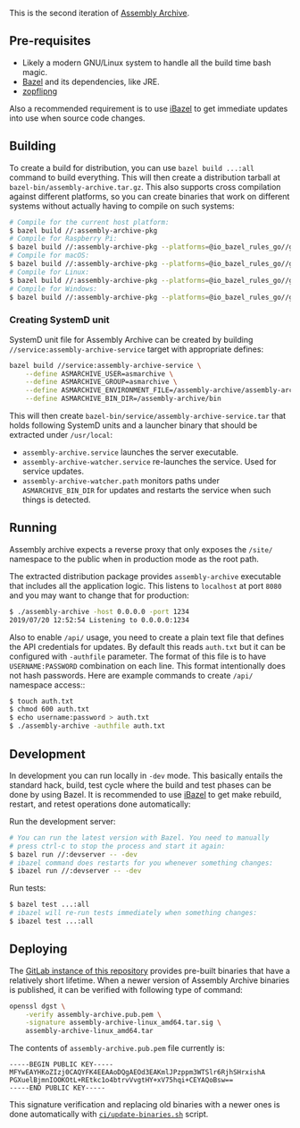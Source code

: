 This is the second iteration of [Assembly Archive](https://archive.assembly.org/).

## Pre-requisites

* Likely a modern GNU/Linux system to handle all the build time bash magic.
* [Bazel](https://bazel.build/) and its dependencies, like JRE.
* [zopflipng](https://github.com/google/zopfli)

Also a recommended requirement is to use
[iBazel](https://github.com/bazelbuild/bazel-watcher) to get immediate
updates into use when source code changes.

## Building

To create a build for distribution, you can use `bazel build ...:all`
command to build everything. This will then create a distribution
tarball at `bazel-bin/assembly-archive.tar.gz`. This also supports
cross compilation against different platforms, so you can create
binaries that work on different systems without actually having to
compile on such systems:

```bash
# Compile for the current host platform:
$ bazel build //:assembly-archive-pkg
# Compile for Raspberry Pi:
$ bazel build //:assembly-archive-pkg --platforms=@io_bazel_rules_go//go/toolchain:linux_arm
# Compile for macOS:
$ bazel build //:assembly-archive-pkg --platforms=@io_bazel_rules_go//go/toolchain:darwin_amd64
# Compile for Linux:
$ bazel build //:assembly-archive-pkg --platforms=@io_bazel_rules_go//go/toolchain:linux_amd64
# Compile for Windows:
$ bazel build //:assembly-archive-pkg --platforms=@io_bazel_rules_go//go/toolchain:windows_amd64
```

### Creating SystemD unit

SystemD unit file for Assembly Archive can be created by building
`//service:assembly-archive-service` target with appropriate defines:

```bash
bazel build //service:assembly-archive-service \
    --define ASMARCHIVE_USER=asmarchive \
    --define ASMARCHIVE_GROUP=asmarchive \
    --define ASMARCHIVE_ENVIRONMENT_FILE=/assembly-archive/assembly-archive.env \
    --define ASMARCHIVE_BIN_DIR=/assembly-archive/bin
```

This will then create `bazel-bin/service/assembly-archive-service.tar`
that holds following SystemD units and a launcher binary that should
be extracted under `/usr/local`:

* `assembly-archive.service` launches the server executable.
* `assembly-archive-watcher.service` re-launches the service. Used for
  service updates.
* `assembly-archive-watcher.path` monitors paths under
  `ASMARCHIVE_BIN_DIR` for updates and restarts the service when such
  things is detected.

## Running

Assembly archive expects a reverse proxy that only exposes the
`/site/` namespace to the public when in production mode as the root
path.

The extracted distribution package provides `assembly-archive`
executable that includes all the application logic. This listens to
`localhost` at port `8080` and you may want to change that for
production:

```bash
$ ./assembly-archive -host 0.0.0.0 -port 1234
2019/07/20 12:52:54 Listening to 0.0.0.0:1234
```

Also to enable `/api/` usage, you need to create a plain text file
that defines the API credentials for updates. By default this reads
`auth.txt` but it can be configured with `-authfile` parameter. The
format of this file is to have `USERNAME:PASSWORD` combination on each
line. This format intentionally does not hash passwords. Here are
example commands to create `/api/` namespace access::

```bash
$ touch auth.txt
$ chmod 600 auth.txt
$ echo username:password > auth.txt
$ ./assembly-archive -authfile auth.txt
```

## Development

In development you can run locally in `-dev` mode. This basically
entails the standard hack, build, test cycle where the build and test
phases can be done by using Bazel. It is recommended to use
[iBazel](https://github.com/bazelbuild/bazel-watcher) to get make
rebuild, restart, and retest operations done automatically:

Run the development server:

```bash
# You can run the latest version with Bazel. You need to manually
# press ctrl-c to stop the process and start it again:
$ bazel run //:devserver -- -dev
# ibazel command does restarts for you whenever something changes:
$ ibazel run //:devserver -- -dev
```

Run tests:

```bash
$ bazel test ...:all
# ibazel will re-run tests immediately when something changes:
$ ibazel test ...:all
```

## Deploying

The
[GitLab instance of this repository](https://gitlab.com/Barro/assembly-archive)
provides pre-built binaries that have a relatively short
lifetime. When a newer version of Assembly Archive binaries is
published, it can be verified with following type of command:

```bash
openssl dgst \
    -verify assembly-archive.pub.pem \
    -signature assembly-archive-linux_amd64.tar.sig \
    assembly-archive-linux_amd64.tar
```

The contents of `assembly-archive.pub.pem` file currently is:

```
-----BEGIN PUBLIC KEY-----
MFYwEAYHKoZIzj0CAQYFK4EEAAoDQgAEOd3EAKmlJPzppm3WTSlr6RjhSHrxishA
PGXuelBjmnIOOKOtL+REtkc1o4btrvVvgtHY+xV75hqi+CEYAQoBsw==
-----END PUBLIC KEY-----
```

This signature verification and replacing old binaries with a newer
ones is done automatically with
[`ci/update-binaries.sh`](ci/update-binaries.sh) script.
